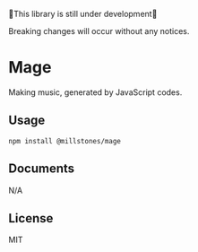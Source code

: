 🚧This library is still under development🚧

Breaking changes will occur without any notices.

# Mage

Making music, generated by JavaScript codes.

## Usage

```shell
npm install @millstones/mage
```

## Documents

N/A

## License

MIT
